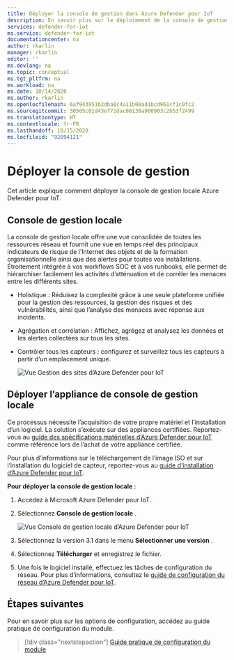 ```yaml
---
title: Déployer la console de gestion dans Azure Defender pour IoT
description: En savoir plus sur le déploiement de la console de gestion dans Azure Defender pour IoT.
services: defender-for-iot
ms.service: defender-for-iot
documentationcenter: na
author: rkarlin
manager: rkarlin
editor: ''
ms.devlang: na
ms.topic: conceptual
ms.tgt_pltfrm: na
ms.workload: na
ms.date: 10/14/2020
ms.author: rkarlin
ms.openlocfilehash: 6af943951b2dba0c4a11b08ad1bcd961cf1c0fc2
ms.sourcegitcommit: 30505c01d43ef71dac08138a960903c2b53f2499
ms.translationtype: HT
ms.contentlocale: fr-FR
ms.lasthandoff: 10/15/2020
ms.locfileid: "92094121"
---
```

# <a name="deploy-the-management-console"></a>Déployer la console de gestion
Cet article explique comment déployer la console de gestion locale Azure Defender pour IoT.

## <a name="the-on-premises-management-console"></a>Console de gestion locale

La console de gestion locale offre une vue consolidée de toutes les ressources réseau et fournit une vue en temps réel des principaux indicateurs de risque de l’Internet des objets et de la formation organisationnelle ainsi que des alertes pour toutes vos installations. Étroitement intégrée à vos workflows SOC et à vos runbooks, elle permet de hiérarchiser facilement les activités d’atténuation et de corréler les menaces entre les différents sites.

- Holistique : Réduisez la complexité grâce à une seule plateforme unifiée pour la gestion des ressources, la gestion des risques et des vulnérabilités, ainsi que l’analyse des menaces avec réponse aux incidents.

- Agrégation et corrélation : Affichez, agrégez et analysez les données et les alertes collectées sur tous les sites.

- Contrôler tous les capteurs : configurez et surveillez tous les capteurs à partir d’un emplacement unique.

   ![Vue Gestion des sites d’Azure Defender pour IoT](media/updates/image2.png)

## <a name="deploy-the-on-premises-management-console-appliance"></a>Déployer l’appliance de console de gestion locale

Ce processus nécessite l’acquisition de votre propre matériel et l’installation d’un logiciel. La solution s’exécute sur des appliances certifiées. Reportez-vous au [guide des spécifications matérielles d’Azure Defender pour IoT](https://aka.ms/AzureDefenderforIoTBareMetalAppliance) comme référence lors de l’achat de votre appliance certifiée.

Pour plus d’informations sur le téléchargement de l’image ISO et sur l’installation du logiciel de capteur, reportez-vous au [guide d’installation d’Azure Defender pour IoT](https://aka.ms/AzureDefenderforIoTInstallSensorISO).

**Pour déployer la console de gestion locale :**

1. Accédez à Microsoft Azure Defender pour IoT.

2. Sélectionnez **Console de gestion locale** .

   ![Vue Console de gestion locale d’Azure Defender pour IoT](media/updates/image15.png)

3. Sélectionnez la version 3.1 dans le menu **Sélectionner une version** .

4. Sélectionnez **Télécharger** et enregistrez le fichier.

5. Une fois le logiciel installé, effectuez les tâches de configuration du réseau. Pour plus d’informations, consultez le [guide de configuration du réseau d’Azure Defender pour IoT](https://aka.ms/AzureDefenderForIoTNetworkSetup).

## <a name="next-steps"></a>Étapes suivantes

Pour en savoir plus sur les options de configuration, accédez au guide pratique de configuration du module.
> [!div class="nextstepaction"]
> [Guide pratique de configuration du module](./how-to-agent-configuration.md)
